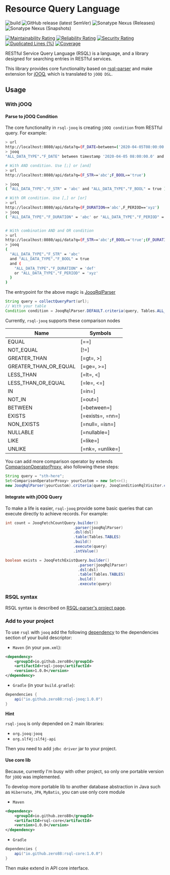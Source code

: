 # Resource Query Language

![build](https://github.com/zero88/universal-rsql/workflows/build/badge.svg?branch=master)
![GitHub release (latest SemVer)](https://img.shields.io/github/v/release/zero88/universal-rsql?sort=semver)
![Sonatype Nexus (Releases)](https://img.shields.io/nexus/r/io.github.zero88/rql-jooq?server=https%3A%2F%2Foss.sonatype.org%2F)
![Sonatype Nexus (Snapshots)](https://img.shields.io/nexus/s/io.github.zero88/rql-jooq*?server=https%3A%2F%2Foss.sonatype.org%2F)

[![Maintainability Rating](https://sonarcloud.io/api/project_badges/measure?project=zero88_rsql&metric=sqale_rating)](https://sonarcloud.io/dashboard?id=zero88_rsql)
[![Reliability Rating](https://sonarcloud.io/api/project_badges/measure?project=zero88_rsql&metric=reliability_rating)](https://sonarcloud.io/dashboard?id=zero88_rsql)
[![Security Rating](https://sonarcloud.io/api/project_badges/measure?project=zero88_rsql&metric=security_rating)](https://sonarcloud.io/dashboard?id=zero88_rsql)
[![Duplicated Lines (%)](https://sonarcloud.io/api/project_badges/measure?project=zero88_rsql&metric=duplicated_lines_density)](https://sonarcloud.io/dashboard?id=zero88_rsql)
[![Coverage](https://sonarcloud.io/api/project_badges/measure?project=zero88_rsql&metric=coverage)](https://sonarcloud.io/dashboard?id=zero88_rsql)

RESTful Service Query Language (RSQL) is a language, and a library designed for searching entries in RESTful services.

This library provides core functionality based on [rsql-parser](https://github.com/jirutka/rsql-parser) and make extension for [jOOQ](https://www.jooq.org/), which is translated to `jOOQ DSL`.

## Usage

### With jOOQ

#### Parse to jOOQ Condition

The core functionality in `rsql-jooq` is creating `jOOQ condition` from RESTful query. For example:

```bash
> url
http://localhost:8080/api/data?q=(F_DATE=between=('2020-04-05T08:00:00','2020-04-08T08:00:00'))
> jooq
"ALL_DATA_TYPE"."F_DATE" between timestamp '2020-04-05 08:00:00.0' and timestamp '2020-04-08 08:00:00.0'

# With AND condition. Use [;] or [and]
> url
http://localhost:8080/api/data?q=(F_STR=='abc';F_BOOL=='true')

> jooq
( "ALL_DATA_TYPE"."F_STR" = 'abc' and "ALL_DATA_TYPE"."F_BOOL" = true )

# With OR condition. Use [,] or [or]
> url
http://localhost:8080/api/data?q=(F_DURATION=='abc',F_PERIOD=='xyz')
> jooq
( "ALL_DATA_TYPE"."F_DURATION" = 'abc' or "ALL_DATA_TYPE"."F_PERIOD" = 'xyz' )


# With combination AND and OR condition
> url
http://localhost:8080/api/data?q=(F_STR=='abc';F_BOOL=='true';(F_DURATION=='def',F_PERIOD=='xyz'))
> jooq
(
  "ALL_DATA_TYPE"."F_STR" = 'abc'
  and "ALL_DATA_TYPE"."F_BOOL" = true
  and (
    "ALL_DATA_TYPE"."F_DURATION" = 'def'
    or "ALL_DATA_TYPE"."F_PERIOD" = 'xyz'
  )
)
```

The entrypoint for the above magic is [JooqRqlParser](jooq/src/main/java/io/zero88/rsql/jooq/JooqRqlParser.java)

```java
String query = collectQueryPart(url);
// With your table
Condition condition = JooqRqlParser.DEFAULT.criteria(query, Tables.ALL_DATA_TYPE);
```

Currently, `rsql-jooq` supports these comparison nodes

| Name                  | Symbols          |
| --------------------- | ---------------- |
| EQUAL                 | [==]             |
| NOT_EQUAL             | [!=]             |
| GREATER_THAN          | [=gt=, >]        |
| GREATER_THAN_OR_EQUAL | [=ge=, >=]       |
| LESS_THAN             | [=lt=, <]        |
| LESS_THAN_OR_EQUAL    | [=le=, <=]       |
| IN                    | [=in=]           |
| NOT_IN                | [=out=]          |
| BETWEEN               | [=between=]      |
| EXISTS                | [=exists=, =nn=] |
| NON_EXISTS            | [=null=, =isn=]  |
| NULLABLE              | [=nullable=]     |
| LIKE                  | [=like=]         |
| UNLIKE                | [=nk=, =unlike=] |

You can add more comparison operator by extends [ComparisonOperatorProxy](core/src/main/java/io/zero88/rsql/parser/ast/ComparisonOperatorProxy.java), also following these steps:

```java
String query = "sth-here";
Set<ComparisonOperatorProxy> yourCustom = new Set<>();
new JooqRqlParser(yourCustom).criteria(query, JooqConditionRqlVisitor.create)
```

#### Integrate with jOOQ Query

To make a life is easier, `rsql-jooq` provide some basic queries that can execute directly to achieve records. For example:

```java
int count = JooqFetchCountQuery.builder()
                              .parser(jooqRqlParser)
                              .dsl(dsl)
                              .table(Tables.TABLES)
                              .build()
                              .execute(query)
                              .intValue()

boolean exists = JooqFetchExistQuery.builder()
                                .parser(jooqRqlParser)
                                .dsl(dsl)
                                .table(Tables.TABLES)
                                .build()
                                .execute(query)
```


### RSQL syntax

RSQL syntax is described on [RSQL-parser's project page](https://github.com/jirutka/rsql-parser#grammar-and-semantic).

### Add to your project

To use `rsql` with `jooq` add the following [dependency](https://search.maven.org/artifact/io.github.zero88/rsql-jooq/1.0.0/jar) to the dependencies section of your build descriptor:

- `Maven` (in your `pom.xml`):
```xml
<dependency>
    <groupId>io.github.zero88</groupId>
    <artifactId>rsql-jooq</artifactId>
    <version>1.0.0</version>
</dependency>
```

- `Gradle` (in your `build.gradle`):
```groovy
dependencies {
    api("io.github.zero88:rsql-jooq:1.0.0")
}
```

**Hint**

`rsql-jooq` is only depended on 2 main libraries:
- `org.jooq:jooq`
- `org.slf4j:slf4j-api`

Then you need to add `jdbc driver` jar to your project.

#### Use core lib

Because, currently I'm busy with other project, so only one portable version for `jOOQ` was implemented.

To develop more portable lib to another database abstraction in Java such as `Hibernate`, `JPA`, `MyBatis`, you can use only core module

- `Maven`
```xml
<dependency>
    <groupId>io.github.zero88</groupId>
    <artifactId>rsql-core</artifactId>
    <version>1.0.0</version>
</dependency>
```

- `Gradle`
```groovy
dependencies {
    api("io.github.zero88:rsql-core:1.0.0")
}
```

Then make extend in API core interface.

